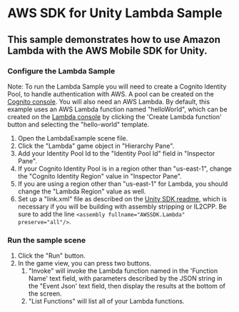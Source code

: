 # AWS SDK for Unity Lambda Sample

## This sample demonstrates how to use Amazon Lambda with the AWS Mobile SDK for Unity.

### Configure the Lambda Sample

Note: To run the Lambda Sample you will need to create a Cognito Identity Pool, to handle authentication with AWS.  A pool can be created on the [Cognito console]( https://console.aws.amazon.com/cognito/home). You will also need an AWS Lambda. By default, this example uses an AWS Lambda function named "helloWorld", which can be created on the [Lambda console]( https://console.aws.amazon.com/lambda/home) by clicking the 'Create Lambda function' button and selecting the "hello-world" template.

1. Open the LambdaExample scene file.
2. Click the "Lambda" game object in "Hierarchy Pane".
3. Add your Identity Pool Id to the "Identity Pool Id" field in "Inspector Pane".
4. If your Cognito Identity Pool is in a region other than "us-east-1", change the "Cognito Identity Region" value in "Inspector Pane".
5. If you are using a region other than "us-east-1" for Lambda, you should change the "Lambda Region" value as well.
6. Set up a "link.xml" file as described on the [Unity SDK readme](https://github.com/aws/aws-sdk-net/blob/master/Unity.README.md#unity-sdk-fundamentals), which is necessary if you will be building with assembly stripping or IL2CPP. Be sure to add the line `<assembly fullname="AWSSDK.Lambda" preserve="all"/>`.

### Run the sample scene

1. Click the "Run" button.
2. In the game view, you can press two buttons.
    1. "Invoke" will invoke the Lambda function named in the 'Function Name' text field, with parameters described by the JSON string in the "Event Json' text field, then display the results at the bottom of the screen. 
    2. "List Functions" will list all of your Lambda functions.